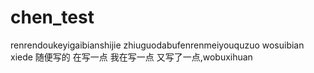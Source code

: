 # chen_test
renrendoukeyigaibianshijie
zhiuguodabufenrenmeiyouquzuo
wosuibian xiede 
随便写的
在写一点
我在写一点
又写了一点,wobuxihuan
